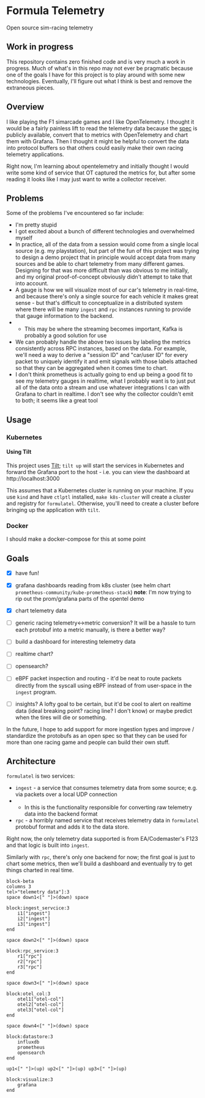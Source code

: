 # Formula Telemetry

Open source sim-racing telemetry

## Work in progress

This repository contains zero finished code and is very much a work in progress. Much of what's in this repo may not ever be pragmatic because one of the goals I have for this project is to play around with some new technologies. Eventually, I'll figure out what I think is best and remove the extraneous pieces.

## Overview
I like playing the F1 simarcade games and I like OpenTelemetry. I thought it would be a fairly painless lift to read the telemetry data because the [spec](https://answers.ea.com/t5/General-Discussion/F1-23-UDP-Specification/m-p/12633159?attachment-id=704910) is publicly available, convert that to metrics with OpenTelemetry and chart them with Grafana. Then I thought it might be helpful to convert the data into protocol buffers so that others could easily make their own racing telemetry applications.

Right now, I'm learning about opentelemetry and initially thought I would write some kind of service that OT captured the metrics for, but after some reading it looks like I may just want to write a collector receiver.

## Problems

Some of the problems I've encountered so far include:

- I'm pretty stupid
- I got excited about a bunch of different technologies and overwhelmed myself
- In practice, all of the data from a session would come from a single local source (e.g. my playstation), but part of the fun of this project was trying to design a demo project that in principle would accept data from many sources and be able to chart telemetry from many different games. Designing for that was more difficult than was obvious to me initially, and my original proof-of-concept obviously didn't attempt to take that into account.
- A gauge is how we will visualize most of our car's telemetry in real-time, and because there's only a single source for each vehicle it makes great sense - but that's difficult to conceptualize in a distributed system where there will be many `ingest` and `rpc` instances running to provide that gauge information to the backend.
- - This may be where the streaming becomes important, Kafka is probably a good solution for use
- We can probably handle the above two issues by labeling the metrics consistently across RPC instances, based on the data. For example, we'll need a way to derive a "session ID" and "car/user ID" for every packet to uniquely identify it and emit signals with those labels attached so that they can be aggregated when it comes time to chart.
- I don't think prometheus is actually going to end up being a good fit to see my telemetry gauges in realtime, what I probably want is to just put all of the data onto a stream and use whatever integrations I can with Grafana to chart in realtime. I don't see why the collector couldn't emit to both; it seems like a great tool

## Usage

### Kubernetes

#### Using Tilt

This project uses [Tilt](https://tilt.dev); `tilt up` will start the services in Kubernetes and forward the Grafana port to the host - i.e. you can view the dashboard at http://localhost:3000 

This assumes that a Kubernetes cluster is running on your machine. If you use `kind` and have `ctlptl` installed, `make k8s-cluster` will create a cluster and registry for `formulatel`. Otherwise, you'll need to create a cluster before bringing up the application with `tilt`.

### Docker

I should make a docker-compose for this at some point

## Goals

- [x] have fun!
- [x] grafana dashboards reading from k8s cluster (see helm chart `prometheus-community/kube-prometheus-stack`) **note**: I'm now trying to rip out the prom/grafana parts of the opentel demo
- [x] chart telemetry data
- [ ] generic racing telemetry<->metric conversion? It will be a hassle to turn each protobuf into a metric manually, is there a better way?
- [ ] build a dashboard for interesting telemetry data
- [ ] realtime chart?
- [ ] opensearch?
- [ ] eBPF packet inspection and routing - it'd be neat to route packets directly from the syscall using eBPF instead of from user-space in the `ingest` program.
- [ ] insights? A lofty goal to be certain, but it'd be cool to alert on realtime data (ideal breaking point? racing line? I don't know) or maybe predict when the tires will die or something.


In the future, I hope to add support for more ingestion types and improve / standardize the protobufs as an open spec so that they can be used for more than one racing game and people can build their own stuff.

## Architecture

`formulatel` is two services:
- `ingest` - a service that consumes telemetry data from some source; e.g. via packets over a local UDP connection
- - In this is the functionality responsible for converting raw telemetry data into the backend format
- `rpc` - a horribly named service that receives telemetry data in `formulatel` protobuf format and adds it to the data store.

Right now, the only telemetry data supported is from EA/Codemaster's F123 and that logic is built into `ingest`.

Similarly with `rpc`, there's only one backend for now; the first goal is just to chart some metrics, then we'll build a dashboard and eventually try to get things charted in real time.

```mermaid
block-beta
columns 3
tel>"telemetry data"]:3
space down1<[" "]>(down) space

block:ingest_servcice:3
    i1["ingest"]
    i2["ingest"]
    i3["ingest"]
end

space down2<[" "]>(down) space

block:rpc_service:3
    r1["rpc"]
    r2["rpc"]
    r3["rpc"]
end

space down3<[" "]>(down) space

block:otel_col:3
    otel1["otel-col"]
    otel2["otel-col"]
    otel3["otel-col"]
end

space down4<[" "]>(down) space

block:datastore:3
    influxdb
    prometheus
    opensearch
end

up1<[" "]>(up) up2<[" "]>(up) up3<[" "]>(up)

block:visualize:3
    grafana
end
```
